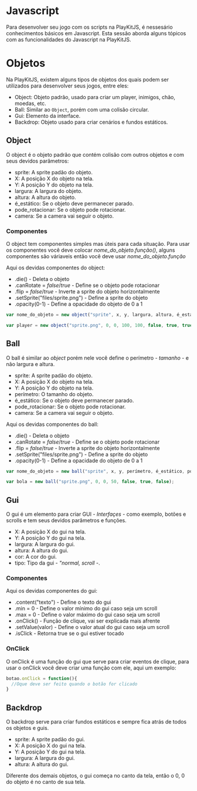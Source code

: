 # Javascript

Para desenvolver seu jogo com os scripts na PlayKitJS, é nessesário conhecimentos básicos em Javascript. Esta sessão aborda alguns tópicos com as funcionalidades do Javascript na PlayKitJS.

# Objetos

Na PlayKitJS, existem alguns tipos de objetos dos quais podem ser utilizados para desenvolver seus jogos, entre eles:

- Object: Objeto padrão, usado para criar um player, inimigos, chão, moedas, etc.
- Ball: Similar ao `Object`, porém com uma colisão circular.
- Gui: Elemento da interface.
- Backdrop: Objeto usado para criar cenários e fundos estáticos.

## Object

O object é o objeto padrão que contém colisão com outros objetos e com seus devidos parâmetros:

- sprite: A sprite padão do objeto.
- X: A posição X do objeto na tela.
- Y: A posição Y do objeto na tela.
- largura: A largura do objeto.
- altura: A altura do objeto.
- é_estático: Se o objeto deve permanecer parado.
- pode_rotacionar: Se o objeto pode rotacionar.
- camera: Se a camera vai seguir o objeto.

### Componentes

O object tem componentes simples mas úteis para cada situação.
Para usar os componentes você deve colocar *nome_do_objeto*.*função()*, alguns componentes são váriaveis então você deve usar *nome_do_objeto*.*função*

Aqui os devidas componentes do object:

- .die() - Deleta o objeto
- .canRotate = *false*/*true* - Define se o objeto pode rotacionar
- .flip = *false*/*true* - Inverte a sprite do objeto horizontalmente
- .setSprite("files/sprite.png") - Define a sprite do objeto
- .opacity(0-1) - Define a opacidade do objeto de 0 a 1

```{.js linenums="1" title="Exemplo de criação de um object"}
var nome_do_objeto = new object("sprite", x, y, largura, altura, é_estático, pode_rotacionar, camera);
```

```{.js linenums="1" title="Exemplo com valores"}
var player = new object("sprite.png", 0, 0, 100, 100, false, true, true);
```

## Ball

O ball é similar ao *object* porém nele você define o perímetro - *tamanho* - e não largura e altura.

- sprite: A sprite padão do objeto.
- X: A posição X do objeto na tela.
- Y: A posição Y do objeto na tela.
- perímetro: O tamanho do objeto.
- é_estático: Se o objeto deve permanecer parado.
- pode_rotacionar: Se o objeto pode rotacionar.
- camera: Se a camera vai seguir o objeto.

Aqui os devidas componentes do ball:

- .die() - Deleta o objeto
- .canRotate = *false*/*true* - Define se o objeto pode rotacionar
- .flip = *false*/*true* - Inverte a sprite do objeto horizontalmente
- .setSprite("files/sprite.png") - Define a sprite do objeto
- .opacity(0-1) - Define a opacidade do objeto de 0 a 1

```{.js linenums="1" title="Exemplo de criação de um object"}
var nome_do_objeto = new ball("sprite", x, y, perímetro, é_estático, pode_rotacionar, camera);
```

```{.js linenums="1" title="Exemplo com valores"}
var bola = new ball("sprite.png", 0, 0, 50, false, true, false);
```

## Gui

O gui é um elemento para criar GUI - *Interfaçes* - como exemplo, botões e scrolls e tem seus devidos parâmetros e funções.

- X: A posição X do gui na tela.
- Y: A posição Y do gui na tela.
- largura: A largura do gui.
- altura: A altura do gui.
- cor: A cor do gui.
- tipo: Tipo da gui - *"normal, scroll* -.

### Componentes

Aqui os devidas componentes do gui:

- .content("texto") - Define o texto do gui
- .min = 0 - Define o valor mínimo do gui caso seja um scroll
- .max = 0 - Define o valor máximo do gui caso seja um scroll
- .onClick() - Função de clique, vai ser explicada mais afrente
- .setValue(valor) - Define o valor atual do gui caso seja um scroll
- .isClick - Retorna true se o gui estiver tocado

### OnClick

O onClick é uma função do gui que serve para criar eventos de clique, para usar o onClick você deve criar uma função com ele, aqui um exemplo:

```{.js linenums="1" title="Exemplo"}
botao.onClick = function(){
  //Oque deve ser feito quando o botão for clicado
}
```

## Backdrop

O backdrop serve para criar fundos estáticos e sempre fica atrás de todos os objetos e guis.

- sprite: A sprite padão do gui.
- X: A posição X do gui na tela.
- Y: A posição Y do gui na tela.
- largura: A largura do gui.
- altura: A altura do gui.

Diferente dos demais objetos, o gui começa no canto da tela, então o 0, 0 do objeto é no canto de sua tela.

